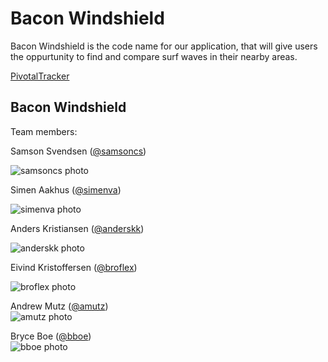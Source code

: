 # Bacon Windshield

Bacon Windshield is the code name for our application, that will give users the oppurtunity to find and compare surf waves in their nearby areas.

[PivotalTracker](https://www.pivotaltracker.com/s/projects/1193860)

## Bacon Windshield

Team members:

Samson Svendsen ([@samsoncs](https://github.com/samsoncs))

![samsoncs photo](https://avatars2.githubusercontent.com/u/6703223?v=2&u=e08b9365cc0a8303786cf25035610951f88d6a6c&s=140)

Simen Aakhus ([@simenva](https://github.com/simenva))

![simenva photo](https://avatars2.githubusercontent.com/u/3829893?v=2&s=460)

Anders Kristiansen ([@anderskk](https://github.com/anderskk))

![anderskk photo](https://avatars0.githubusercontent.com/u/9067277?v=2&u=ddb10c9c83d79f801dfb14c9e87325fa94684026&s=140)

Eivind Kristoffersen ([@broflex](https://github.com/broflex))

![broflex photo](https://avatars2.githubusercontent.com/u/6639964?v=2&s=460)


Andrew Mutz ([@amutz](https://github.com/amutz))  
![amutz photo](https://avatars3.githubusercontent.com/u/919763?v=2&s=120)


Bryce Boe ([@bboe](https://github.com/bboe/))  
![bboe photo](https://avatars3.githubusercontent.com/u/48100?s=120)
